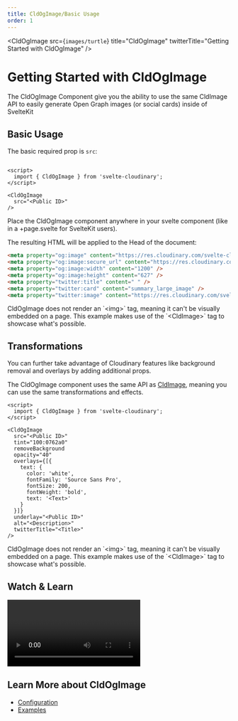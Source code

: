 ```yaml
---
title: CldOgImage/Basic Usage
order: 1
---
```


<script>
    import Callout from '$lib/components/Callout.svelte'
    import { CldOgImage, CldImage } from 'svelte-cloudinary'
    import Video from '$lib/components/Video.svelte'
</script>

<CldOgImage
  src={`images/turtle`}
  title="CldOgImage"
  twitterTitle="Getting Started with CldOgImage"
/>

# Getting Started with CldOgImage

The CldOgImage Component give you the ability to use the same CldImage API to easily generate Open Graph images (or social cards) inside of SvelteKit

## Basic Usage

The basic required prop is `src`:

```svelte

<script>
  import { CldOgImage } from 'svelte-cloudinary';
</script>

<CldOgImage
  src="<Public ID>"
/>
```

Place the CldOgImage component anywhere in your svelte component (like in a +page.svelte for SvelteKit users).


The resulting HTML will be applied to the Head of the document:

```html
<meta property="og:image" content="https://res.cloudinary.com/svelte-cloudinary/image/upload/c_fill,w_2400,h_1254,g_center/c_scale,w_1200/f_jpg/q_auto/v1/images/galaxy" />
<meta property="og:image:secure_url" content="https://res.cloudinary.com/svelte-cloudinary/image/upload/c_fill,w_2400,h_1254,g_center/c_scale,w_1200/f_jpg/q_auto/v1/images/galaxy" />
<meta property="og:image:width" content="1200" />
<meta property="og:image:height" content="627" />
<meta property="twitter:title" content=" " />
<meta property="twitter:card" content="summary_large_image" />
<meta property="twitter:image" content="https://res.cloudinary.com/svelte-cloudinary/image/upload/c_fill,w_2400,h_1254,g_center/c_scale,w_1200/f_webp/q_auto/v1/images/galaxy" />
```

<p class="nx-mt-6">
<CldImage
  width="1200"
  height="627"
  src={`images/galaxy`}
  crop="fill"
  sizes="100vw"
  alt="Galaxy"
/>
</p>

<Callout emoji={false}>
  CldOgImage does not render an `&lt;img&gt;` tag, meaning it can't be visually embedded on a page. This example makes use of the `&lt;CldImage&gt` tag to showcase what's possible.
</Callout>

## Transformations

You can further take advantage of Cloudinary features like background removal and overlays by adding additional props.

The CldOgImage component uses the same API as [CldImage](/CldImage/configuration), meaning you can use the same transformations and effects.

```svelte
<script>
  import { CldOgImage } from 'svelte-cloudinary';
</script>

<CldOgImage
  src="<Public ID>"
  tint="100:0762a0"
  removeBackground
  opacity="40"
  overlays={[{
    text: {
      color: 'white',
      fontFamily: 'Source Sans Pro',
      fontSize: 200,
      fontWeight: 'bold',
      text: '<Text>'
    }
  }]}
  underlay="<Public ID>"
  alt="<Description>"
  twitterTitle="<Title>"
/>
```

<p class="nx-mt-6">
<CldImage
  width="1200"
  height="627"
  src={`images/turtle`}
  crop="fill"
  tint="100:0762a0"
  removeBackground
  opacity="40"
  overlays={[{
    text: {
      color: 'white',
      fontFamily: 'Source Sans Pro',
      fontSize: 80,
      fontWeight: 'bold',
      text: 'Svelte Cloudinary'
    }
  }]}
  underlay={`images/galaxy`}
  sizes="100vw"
  alt="Turtle in the ocean"
/>
</p>

<Callout emoji={false}>
  CldOgImage does not render an `&lt;img&gt;` tag, meaning it can't be visually embedded on a page. This example makes use of the `&lt;CldImage&gt` tag to showcase what's possible.
</Callout>


## Watch & Learn
<Video
title="Dynamic Social Cards in Svelte with Svelte Cloudinary - Dev Hints"
url="https://www.youtube.com/watch?v=KsOtGDCocFs"
/>

## Learn More about CldOgImage
* [Configuration](/CldOgImage/configuration)
* [Examples](/CldOgImage/examples)
